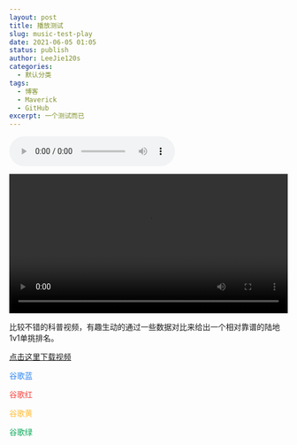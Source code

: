 ```yaml
---
layout: post
title: 播放测试
slug: music-test-play
date: 2021-06-05 01:05
status: publish
author: LeeJie120s
categories: 
  - 默认分类
tags: 
  - 博客
  - Maverick
  - GitHub
excerpt: 一个测试而已
---
```


<audio  controls="controls" playsinline webkit-playsinline><source src="https://music.163.com/song/media/outer/url?id=516497142.mp3"></audio>

<video  playsinline webkit-playsinline preload="auto" controls src='https://pro-video.xiaoheiban.cn/202106/93390f21-e821-49e6-87e3-761ac39bc7be.mp4' width='100%'  webkit-playsinline playsinline>如果你看到这段文字，说明视频挂掉。</video></p><p>比较不错的科普视频，有趣生动的通过一些数据对比来给出一个相对靠谱的陆地1v1单挑排名。</p>

[点击这里下载视频](https://pro-video.xiaoheiban.cn/202106/93390f21-e821-49e6-87e3-761ac39bc7be.mp4)

<font color="#2d85f0">谷歌蓝</font>

<font color="#f4433c">谷歌红</font>

<font color="#ffbc32">谷歌黄</font>

<font color="#0aa858">谷歌绿</font>
